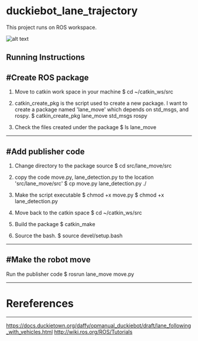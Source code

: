 # duckiebot_lane_trajectory

This project runs on ROS workspace.

![alt text](https://github.com/techy-dpu/duckiebot_lane_trajectory/tree/main/resized_images/duckiebot_pipeline.jpg?raw=true)


Running Instructions
----------------------
#Create ROS package
----------------------
1. Move to catkin work space in your machine
$ cd ~/catkin_ws/src

2. catkin_create_pkg is the script used to create a new package. I want to create a package named 'lane_move' which depends on std_msgs, and rospy.
$ catkin_create_pkg lane_move std_msgs rospy

3. Check the files created under the package
$ ls lane_move

----------------------
#Add publisher code
----------------------
1. Change directory to the package source
$ cd src/lane_move/src

2. copy the code move.py, lane_detection.py to the location 'src/lane_move/src'
$ cp move.py lane_detection.py ./

3. Make the script executable
$ chmod +x move.py
$ chmod +x lane_detection.py

4. Move back to the catkin space
$ cd ~/catkin_ws/src

5. Build the package
$ catkin_make

6. Source the bash.
$ source devel/setup.bash

----------------------
#Make the robot move
----------------------
Run the publisher code
$ rosrun lane_move move.py


------------------------
# Rereferences
------------------------

https://docs.duckietown.org/daffy/opmanual_duckiebot/draft/lane_following_with_vehicles.html
http://wiki.ros.org/ROS/Tutorials


